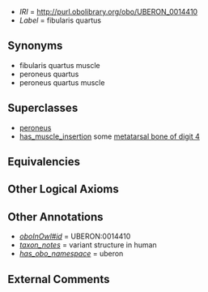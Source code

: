  * *IRI* = http://purl.obolibrary.org/obo/UBERON_0014410
 * *Label* = fibularis quartus

## Synonyms

 * fibularis quartus muscle
 * peroneus quartus
 * peroneus quartus muscle

## Superclasses

 * [peroneus](../../UBERON/32/UBERON_0009132.md)
 * [has_muscle_insertion](../../RO/73/RO_0002373.md) some [metatarsal bone of digit 4](../../UBERON/53/UBERON_0003653.md)

## Equivalencies


## Other Logical Axioms


## Other Annotations

 * *[oboInOwl#id](../../id/oboInOwl#id.md)* = UBERON:0014410
 * *[taxon_notes](../../UBPROP/08/UBPROP_0000008.md)* = variant structure in human
 * *[has_obo_namespace](../../ce/oboInOwl#hasOBONamespace.md)* = uberon

## External Comments

